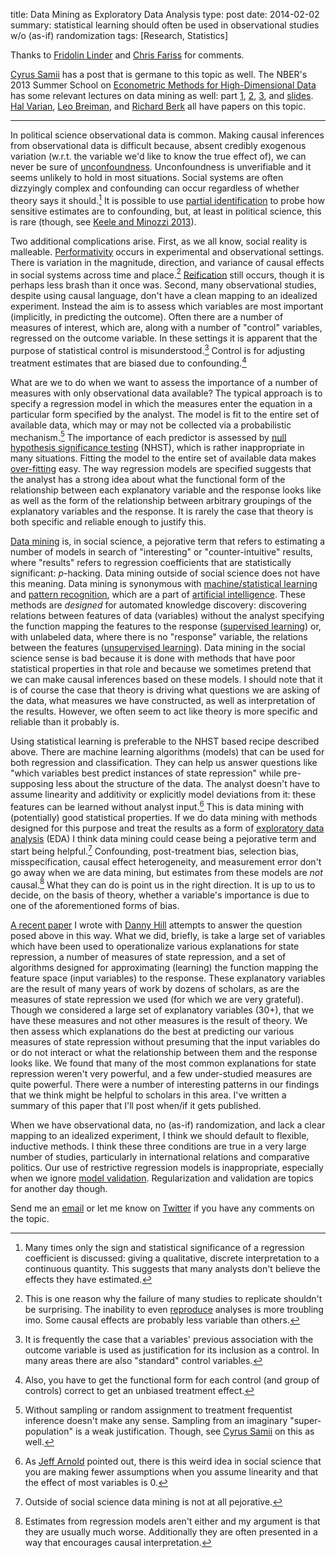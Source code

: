 title: Data Mining as Exploratory Data Analysis
type: post
date: 2014-02-02
summary: statistical learning should often be used in observational studies w/o (as-if) randomization
tags: [Research, Statistics]

Thanks to [Fridolin Linder](http://polisci.la.psu.edu/people/fjl128) and [Chris Fariss](http://polisci2.ucsd.edu/cfariss) for comments.

[Cyrus Samii](http://cyrussamii.com/?p=1583) has a post that is germane to this topic as well. The NBER's 2013 Summer School on [Econometric Methods for High-Dimensional Data](http://www.nber.org/econometrics_minicourse_2013/) has some relevant lectures on data mining as well: part [1](http://vimeo.com/72420767), [2](http://vimeo.com/72414394), [3](http://vimeo.com/72666579), and [slides](/static/data/nber-taddy.pdf).
[Hal Varian](/static/data/varian-wp-2014.pdf), [Leo Breiman](/static/data/breiman-ss-2001.pdf), and [Richard Berk](/static/data/berk-jqc-2010b.pdf) all have papers on this topic.
<hr/>

In political science observational data is common. Making causal inferences from observational data is difficult because, absent credibly exogenous variation (w.r.t. the variable we'd like to know the true effect of), we can never be sure of [unconfoundness](https://en.wikipedia.org/wiki/Confounding). Unconfoundness is unverifiable and it seems unlikely to hold in most situations. Social systems are often dizzyingly complex and confounding can occur regardless of whether theory says it should.[^1] It is possible to use [partial identification](/static/causal-inference/tamer-ar-2010.pdf) to probe how sensitive estimates are to confounding, but, at least in political science, this is rare (though, see [Keele and Minozzi 2013](/static/causal-inference/keele-pa-2013.pdf)).

Two additional complications arise. First, as we all know, social reality is malleable. [Performativity](https://en.wikipedia.org/wiki/Performativity) occurs in experimental and observational settings. There is variation in the magnitude, direction, and variance of causal effects in social systems across time and place.[^2] [Reification](https://en.wikipedia.org/wiki/Reification_(Marxism)) still occurs, though it is perhaps less brash than it once was. Second, many observational studies, despite using causal language, don't have a clean mapping to an idealized experiment. Instead the aim is to assess which variables are most important (implicitly, in predicting the outcome). Often there are a number of measures of interest, which are, along with a number of "control" variables, regressed on the outcome variable. In these settings it is apparent that the purpose of statistical control is misunderstood.[^3] Control is for adjusting treatment estimates that are biased due to confounding.[^4]

What are we to do when we want to assess the importance of a number of measures with only observational data available? The typical approach is to specify a regression model in which the measures enter the equation in a particular form specified by the analyst. The model is fit to the entire set of available data, which may or may not be collected via a probabilistic mechanism.[^5] The importance of each predictor is assessed by [null hypothesis significance testing](https://en.wikipedia.org/wiki/Statistical_hypothesis_testing) (NHST), which is rather inappropriate in many situations. Fitting the model to the entire set of available data makes [over-fitting](https://en.wikipedia.org/wiki/Overfitting) easy. The way regression models are specified suggests that the analyst has a strong idea about what the functional form of the relationship between each explanatory variable and the response looks like as well as the form of the relationship between arbitrary groupings of the explanatory variables and the response. It is rarely the case that theory is both specific and reliable enough to justify this.

[Data mining](https://en.wikipedia.org/wiki/Data_mining) is, in social science, a pejorative term that refers to estimating a number of models in search of "interesting" or "counter-intuitive" results, where "results" refers to regression coefficients that are statistically significant: $p$-hacking. Data mining outside of social science does not have this meaning. Data mining is synonymous with [machine/statistical learning](https://en.wikipedia.org/wiki/Machine_learning) and [pattern recognition](https://en.wikipedia.org/wiki/Pattern_recognition), which are a part of [artificial intelligence](https://en.wikipedia.org/wiki/Artificial_intelligence). These methods are *designed* for automated knowledge discovery: discovering relations between features of data (variables) without the analyst specifying the function mapping the features to the response ([supervised learning](https://en.wikipedia.org/wiki/Supervised_learning)) or, with unlabeled data, where there is no "response" variable, the relations between the features ([unsupervised learning](https://en.wikipedia.org/wiki/Unsupervised_learning)). Data mining in the social science sense is bad because it is done with methods that have poor statistical properties in that role and because we sometimes pretend that we can make causal inferences based on these models. I should note that it is of course the case that theory is driving what questions we are asking of the data, what measures we have constructed, as well as interpretation of the results. However, we often seem to act like theory is more specific and reliable than it probably is.

Using statistical learning is preferable to the NHST based recipe described above. There are machine learning algorithms (models) that can be used for both regression and classification. They can help us answer questions like "which variables best predict instances of state repression" while pre-supposing less about the structure of the data. The analyst doesn't have to assume linearity and additivity or explicitly model deviations from it: these features can be learned without analyst input.[^6] This is data mining with (potentially) good statistical properties.
If we do data mining with methods designed for this purpose and treat the results as a form of [exploratory data analysis](https://en.wikipedia.org/wiki/Exploratory_data_analysis) (EDA) I think data mining could cease being a pejorative term and start being helpful.[^7] Confounding, post-treatment bias, selection bias, misspecification, causal effect heterogeneity, and measurement error don't go away when we are data mining, but estimates from these models are *not* causal.[^8] What they can do is point us in the right direction. It is up to us to decide, on the basis of theory, whether a variable's importance is due to one of the aforementioned forms of bias.

[A recent paper](/static/papers/eeesr_manuscript.pdf) I wrote with [Danny Hill](http://myweb.fsu.edu/dwh06c/) attempts to answer the question posed above in this way. What we did, briefly, is take a large set of variables which have been used to operationalize various explanations for state repression, a number of measures of state repression, and a set of algorithms designed for approximating (learning) the function mapping the feature space (input variables) to the response. These explanatory variables are the result of many years of work by dozens of scholars, as are the measures of state repression we used (for which we are very grateful). Though we considered a large set of explanatory variables (30+), that we have these measures and not other measures is the result of theory. We then assess which explanations do the best at predicting our various measures of state repression without presuming that the input variables do or do not interact or what the relationship between them and the response looks like. We found that many of the most common explanations for state repression weren't very powerful, and a few under-studied measures are quite powerful. There were a number of interesting patterns in our findings that we think might be helpful to scholars in this area. I've written a summary of this paper that I'll post when/if it gets published.

When we have observational data, no (as-if) randomization, and lack a clear mapping to an idealized experiment, I think we should default to flexible, inductive methods. I think these three conditions are true in a very large number of studies, particularly in international relations and comparative politics. Our use of restrictive regression models is inappropriate, especially when we ignore [model validation](https://en.wikipedia.org/wiki/Regression_model_validation). Regularization and validation are topics for another day though.

Send me an [email](mailto:zmj@zmjones.com) or let me know on [Twitter](https://twitter.com/JonesZM/status/430357114465161216) if you have any comments on the topic.

[^1]: Many times only the sign and statistical significance of a regression coefficient is discussed: giving a qualitative, discrete interpretation to a continuous quantity. This suggests that many analysts don't believe the effects they have estimated.
[^2]: This is one reason why the failure of many studies to replicate shouldn't be surprising. The inability to even [reproduce](http://jblevins.org/log/rep) analyses is more troubling imo. Some causal effects are probably less variable than others.
[^3]: It is frequently the case that a variables' previous association with the outcome variable is used as justification for its inclusion as a control. In many areas there are also "standard" control variables.
[^4]: Also, you have to get the functional form for each control (and group of controls) correct to get an unbiased treatment effect.
[^5]: Without sampling or random assignment to treatment frequentist inference doesn't make any sense. Sampling from an imaginary "super-population" is a weak justification. Though, see [Cyrus Samii](http://cyrussamii.com/?p=1622) on this as well.
[^6]:  As [Jeff Arnold](http://www.jrnold.me/) pointed out, there is this weird idea in social science that you are making fewer assumptions when you assume linearity and that the effect of most variables is 0.
[^7]: Outside of social science data mining is not at all pejorative.
[^8]: Estimates from regression models aren't either and my argument is that they are usually much worse. Additionally they are often presented in a way that encourages causal interpretation.
